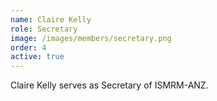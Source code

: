 ```yaml
---
name: Claire Kelly
role: Secretary
image: /images/members/secretary.png
order: 4
active: true
---
```


Claire Kelly serves as Secretary of ISMRM-ANZ.